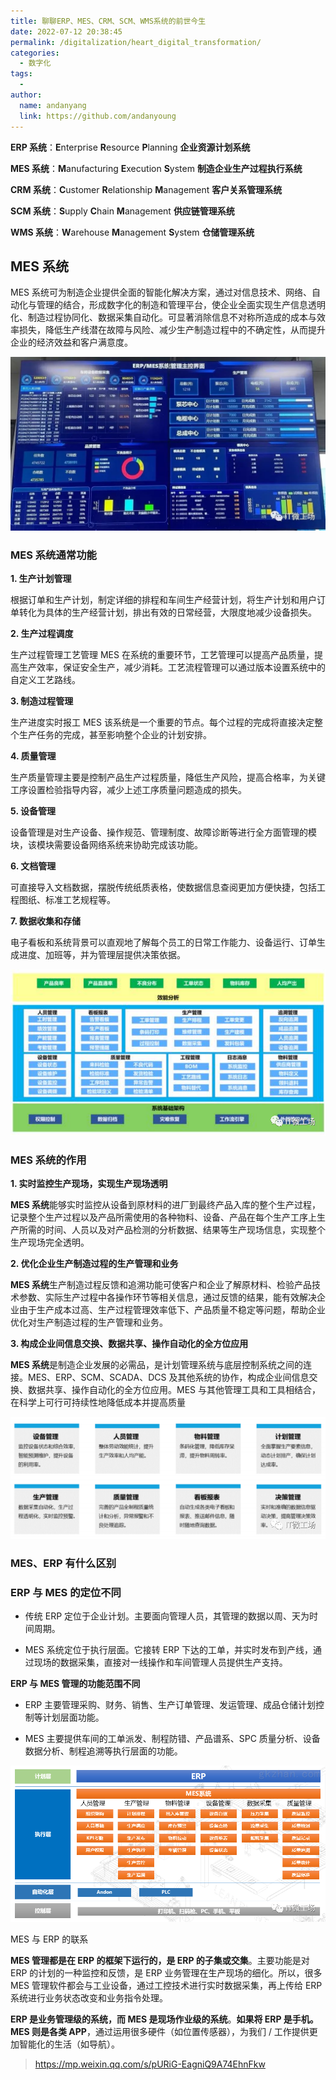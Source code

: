 ```yaml
---
title: 聊聊ERP、MES、CRM、SCM、WMS系统的前世今生
date: 2022-07-12 20:38:45
permalink: /digitalization/heart_digital_transformation/
categories:
  - 数字化
tags:
  -
author:
  name: andanyang
  link: https://github.com/andanyoung
---
```


**ERP 系统**：**E**nterprise **R**esource **P**lanning **企业资源计划系统**

**MES 系统**：**M**anufacturing **E**xecution **S**ystem **制造企业生产过程执行系统**

**CRM 系统**：**C**ustomer **R**elationship **M**anagement **客户关系管理系统**

**SCM 系统**：**S**upply **C**hain **M**anagement **供应链管理系统**

**WMS 系统**：**W**arehouse **M**anagement **S**ystem **仓储管理系统**

## MES 系统

MES 系统可为制造企业提供全面的智能化解决方案，通过对信息技术、网络、自动化与管理的结合，形成数字化的制造和管理平台，使企业全面实现生产信息透明化、制造过程协同化、数据采集自动化。可显著消除信息不对称所造成的成本与效率损失，降低生产线潜在故障与风险、减少生产制造过程中的不确定性，从而提升企业的经济效益和客户满意度。

![](../.vuepress/public/digitization/640-1210oqowq-qwsdadaf.png)

### MES 系统通常功能

**1. 生产计划管理**

根据订单和生产计划，制定详细的排程和车间生产经营计划，将生产计划和用户订单转化为具体的生产经营计划，排出有效的日常经营，大限度地减少设备损失。

**2. 生产过程调度**

生产过程管理工艺管理 MES 在系统的重要环节，工艺管理可以提高产品质量，提高生产效率，保证安全生产，减少消耗。工艺流程管理可以通过版本设置系统中的自定义工艺路线。

**3. 制造过程管理**

生产进度实时报工 MES 该系统是一个重要的节点。每个过程的完成将直接决定整个生产任务的完成，甚至影响整个企业的计划安排。

**4. 质量管理**

生产质量管理主要是控制产品生产过程质量，降低生产风险，提高合格率，为关键工序设置检验指导内容，减少上述工序质量问题造成的损失。

**5. 设备管理**

设备管理是对生产设备、操作规范、管理制度、故障诊断等进行全方面管理的模块，该模块需要设备网络系统来协助完成该功能。

**6. 文档管理**

可直接导入文档数据，摆脱传统纸质表格，使数据信息查阅更加方便快捷，包括工程图纸、标准工艺规程等。

**7. 数据收集和存储**

电子看板和系统背景可以直观地了解每个员工的日常工作能力、设备运行、订单生成进度、加班等，并为管理层提供决策依据。

![](../.vuepress/public/digitization/640-1689574793593-3.png)

### MES 系统的作用

**1. 实时监控生产现场，实现生产现场透明**

**MES 系统**能够实时监控从设备到原材料的进厂到最终产品入库的整个生产过程，记录整个生产过程以及产品所需使用的各种物料、设备、产品在每个生产工序上生产所需的时间、人员以及对产品检测的分析数据、结果等生产现场信息，实现整个生产现场完全透明。

**2. 优化企业生产制造过程的生产管理和业务**

**MES 系统**生产制造过程反馈和追溯功能可使客户和企业了解原材料、检验产品技术参数、实际生产过程中各操作环节等相关信息，通过反馈的结果，能有效解决企业由于生产成本过高、生产过程管理效率低下、产品质量不稳定等问题，帮助企业优化对生产制造过程的生产管理和业务。

**3. 构成企业间信息交换、数据共享、操作自动化的全方位应用**

**MES 系统**是制造企业发展的必需品，是计划管理系统与底层控制系统之间的连接。MES、ERP、SCM、SCADA、DCS 及其他系统的协作，构成企业间信息交换、数据共享、操作自动化的全方位应用。MES 与其他管理工具和工具相结合，在科学上可行可持续性地降低成本并提高质量

![](../.vuepress/public/digitization/640-1689574798402-6.png)

### MES、ERP 有什么区别

### **ERP 与 MES 的定位不同**

- 传统 ERP 定位于企业计划。主要面向管理人员，其管理的数据以周、天为时间周期。

- MES 系统定位于执行层面。它接转 ERP 下达的工单，并实时发布到产线，通过现场的数据采集，直接对一线操作和车间管理人员提供生产支持。

**ERP 与 MES 管理的功能范围不同**

- ERP 主要管理采购、财务、销售、生产订单管理、发运管理、成品仓储计划控制等计划层面功能。

- MES 主要提供车间的工单派发、制程防错、产品谱系、SPC 质量分析、设备数据分析、制程追溯等执行层面的功能。

![](../.vuepress/public/digitization/640-1689574802358-9.png)

MES 与 ERP 的联系

**MES 管理都是在 ERP 的框架下运行的，是 ERP 的子集或交集**。主要功能是对 ERP 的计划的一种监控和反馈，是 ERP 业务管理在生产现场的细化。所以，很多 MES 管理软件都会与工业设备，通过工控技术进行实时数据采集，再上传给 ERP 系统进行业务状态改变和业务指令处理。

**ERP 是业务管理级的系统，而 MES 是现场作业级的系统**。**如果将 ERP 是手机。MES 则是各类 APP**，通过运用很多硬件（如位置传感器），为我们 / 工作提供更加智能化的生活（如导航）。

> https://mp.weixin.qq.com/s/pURiG-EagniQ9A74EhnFkw
